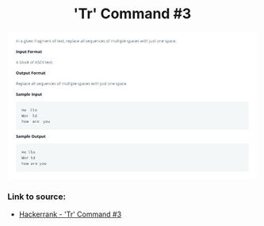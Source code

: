 <h1 align="center">'Tr' Command #3</h1>

![alt text](https://github.com/matthew01lokiet/Github-repos-images/blob/main/Other/Bash/tr_command_%233.png)

### Link to source: 
- <a href="https://www.hackerrank.com/challenges/text-processing-tr-3/problem">Hackerrank - 'Tr' Command #3</a>


